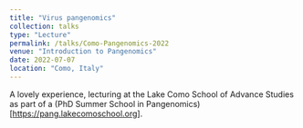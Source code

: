 ```yaml
---
title: "Virus pangenomics"
collection: talks
type: "Lecture"
permalink: /talks/Como-Pangenomics-2022
venue: "Introduction to Pangenomics"
date: 2022-07-07
location: "Como, Italy"
---
```


A lovely experience, lecturing at the Lake Como School of Advance Studies as part of a (PhD Summer School in Pangenomics)[https://pang.lakecomoschool.org].
